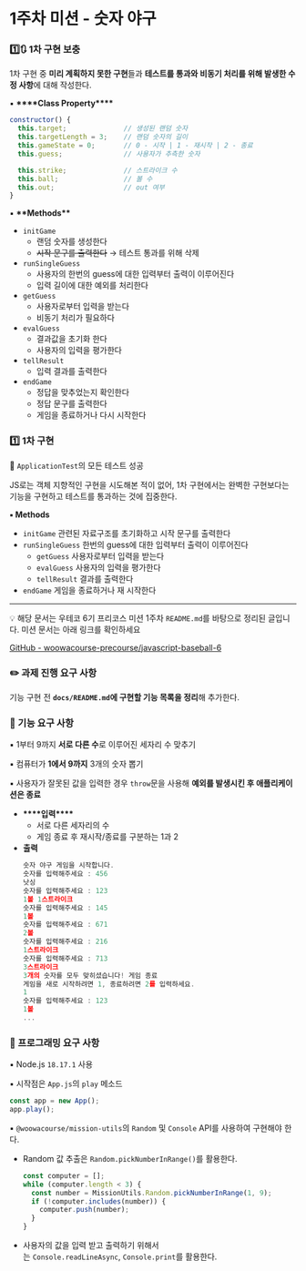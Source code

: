 # 1주차 미션 - 숫자 야구

### 1️⃣🔃 1차 구현 보충

1차 구현 중 **미리 계획하지 못한 구현**들과 **테스트를 통과와 비동기 처리를 위해 발생한 수정 사항**에 대해 작성한다.

▪️ ************\*\*\*\*************Class Property************\*\*\*\*************

```jsx
constructor() {
  this.target;              // 생성된 랜덤 숫자
  this.targetLength = 3;    // 랜덤 숫자의 길이
  this.gameState = 0;       // 0 - 시작 | 1 - 재시작 | 2 - 종료
  this.guess;               // 사용자가 추측한 숫자

  this.strike;              // 스트라이크 수
  this.ball;                // 볼 수
  this.out;                 // out 여부
}
```

▪️ ******\*\*******Methods******\*\*******

- `initGame`
  - 랜덤 숫자를 생성한다
  - ~~시작 문구를 출력한다~~ → 테스트 통과를 위해 삭제
- `runSingleGuess`
  - 사용자의 한번의 guess에 대한 입력부터 출력이 이루어진다
  - 입력 길이에 대한 예외를 처리한다
- `getGuess`
  - 사용자로부터 입력을 받는다
  - 비동기 처리가 필요하다
- `evalGuess`
  - 결과값을 초기화 한다
  - 사용자의 입력을 평가한다
- `tellResult`
  - 입력 결과를 출력한다
- `endGame`
  - 정답을 맞추었는지 확인한다
  - 정답 문구를 출력한다
  - 게임을 종료하거나 다시 시작한다

### 1️⃣ 1차 구현

<aside>

🎯 `ApplicationTest`의 모든 테스트 성공

</aside>

JS로는 객체 지향적인 구현을 시도해본 적이 없어, 1차 구현에서는 완벽한 구현보다는 기능을 구현하고 테스트를 통과하는 것에 집중한다.

**▪️ Methods**

- `initGame`
  관련된 자료구조를 초기화하고 시작 문구를 출력한다
- `runSingleGuess`
  한번의 guess에 대한 입력부터 출력이 이루어진다
  - `getGuess`
    사용자로부터 입력을 받는다
  - `evalGuess`
    사용자의 입력을 평가한다
  - `tellResult`
    결과를 출력한다
- `endGame`
  게임을 종료하거나 재 시작한다

---

<aside>

💡 해당 문서는 우테코 6기 프리코스 미션 1주차 `README.md`를 바탕으로 정리된 글입니다. 미션 문서는 아래 링크를 확인하세요

</aside>

[GitHub - woowacourse-precourse/javascript-baseball-6](https://github.com/woowacourse-precourse/javascript-baseball-6)

### ✏️ 과제 진행 요구 사항

기능 구현 전 **`docs/README.md`에 구현할 기능 목록을 정리**해 추가한다.

### 🚀 기능 요구 사항

▪️ 1부터 9까지 **서로 다른 수**로 이루어진 세자리 수 맞추기

▪️ 컴퓨터가 **1에서 9까지** 3개의 숫자 뽑기

▪️ 사용자가 잘못된 값을 입력한 경우 `throw`문을 사용해 **예외를 발생시킨 후 애플리케이션은 종료**

- **\*\*\*\***입력**\*\*\*\***
  - 서로 다른 세자리의 수
  - 게임 종료 후 재시작/종료를 구분하는 1과 2
- **출력**
  ```jsx
  숫자 야구 게임을 시작합니다.
  숫자를 입력해주세요 : 456
  낫싱
  숫자를 입력해주세요 : 123
  1볼 1스트라이크
  숫자를 입력해주세요 : 145
  1볼
  숫자를 입력해주세요 : 671
  2볼
  숫자를 입력해주세요 : 216
  1스트라이크
  숫자를 입력해주세요 : 713
  3스트라이크
  3개의 숫자를 모두 맞히셨습니다! 게임 종료
  게임을 새로 시작하려면 1, 종료하려면 2를 입력하세요.
  1
  숫자를 입력해주세요 : 123
  1볼
  ...
  ```

### 🎯 프로그래밍 요구 사항

▪️ Node.js `18.17.1` 사용

▪️ 시작점은 `App.js`의 `play` 메소드

```jsx
const app = new App();
app.play();
```

▪️ `@woowacourse/mission-utils`의 `Random` 및 `Console` API를 사용하여 구현해야 한다.

- Random 값 추출은 `Random.pickNumberInRange()`를 활용한다.

  ```jsx
  const computer = [];
  while (computer.length < 3) {
    const number = MissionUtils.Random.pickNumberInRange(1, 9);
    if (!computer.includes(number)) {
      computer.push(number);
    }
  }
  ```

- 사용자의 값을 입력 받고 출력하기 위해서는 `Console.readLineAsync`, `Console.print`를 활용한다.
